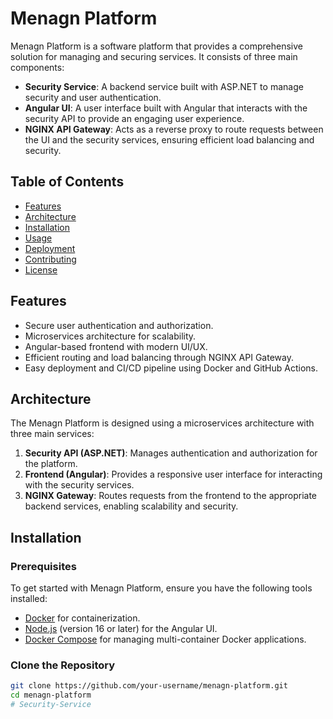 # Menagn Platform

Menagn Platform is a software platform that provides a comprehensive solution for managing and securing services. It consists of three main components:

- **Security Service**: A backend service built with ASP.NET to manage security and user authentication.
- **Angular UI**: A user interface built with Angular that interacts with the security API to provide an engaging user experience.
- **NGINX API Gateway**: Acts as a reverse proxy to route requests between the UI and the security services, ensuring efficient load balancing and security.

## Table of Contents

- [Features](#features)
- [Architecture](#architecture)
- [Installation](#installation)
- [Usage](#usage)
- [Deployment](#deployment)
- [Contributing](#contributing)
- [License](#license)

## Features

- Secure user authentication and authorization.
- Microservices architecture for scalability.
- Angular-based frontend with modern UI/UX.
- Efficient routing and load balancing through NGINX API Gateway.
- Easy deployment and CI/CD pipeline using Docker and GitHub Actions.

## Architecture

The Menagn Platform is designed using a microservices architecture with three main services:

1. **Security API (ASP.NET)**: Manages authentication and authorization for the platform.
2. **Frontend (Angular)**: Provides a responsive user interface for interacting with the security services.
3. **NGINX Gateway**: Routes requests from the frontend to the appropriate backend services, enabling scalability and security.

## Installation

### Prerequisites

To get started with Menagn Platform, ensure you have the following tools installed:

- [Docker](https://www.docker.com/get-started) for containerization.
- [Node.js](https://nodejs.org/) (version 16 or later) for the Angular UI.
- [Docker Compose](https://docs.docker.com/compose/) for managing multi-container Docker applications.

### Clone the Repository

```bash
git clone https://github.com/your-username/menagn-platform.git
cd menagn-platform
# Security-Service
